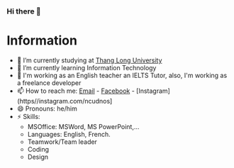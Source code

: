### Hi there 👋

<!--
**Ncudnos/Ncudnos** is a ✨ _special_ ✨ repository because its `README.md` (this file) appears on your GitHub profile.

Here are some ideas to get you started:

- 🔭 I’m currently working on ...
- 🌱 I’m currently learning ...
- 👯 I’m looking to collaborate on ...
- 🤔 I’m looking for help with ...
- 💬 Ask me about ...
- 📫 How to reach me: ...
- 😄 Pronouns: ...
- ⚡ Fun fact: ...
-->


# Information

- 🔭 I’m currently studying at [Thang Long University](https://thanglong.edu.vn/)
- 🌱 I’m currently learning Information Technology
- 💬 I'm working as an English teacher an IELTS Tutor, also, I'm working as a freelance developer
- 📫 How to reach me: [Email](ngoducsn@gmail.com) - [Facebook](https://fb.com/ncudnos) - [Instagram](https//instagram.com/ncudnos]
- 😄 Pronouns: he/him
- ⚡ Skills:
  - MSOffice: MSWord, MS PowerPoint,...
  - Languages: English, French.
  - Teamwork/Team leader
  - Coding
  - Design
